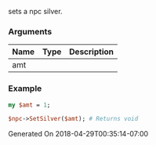 sets a npc silver.
### Arguments
**Name**|**Type**|**Description**
:---|:---|:---
amt||

### Example

```perl
my $amt = 1;

$npc->SetSilver($amt); # Returns void
```


Generated On 2018-04-29T00:35:14-07:00